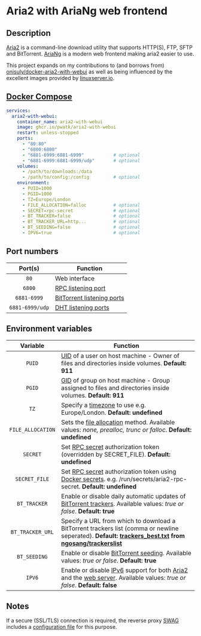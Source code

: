 # Aria2 with AriaNg web frontend

## Description

[Aria2](https://github.com/aria2/aria2) is a command-line download utility that supports HTTP(S), FTP, SFTP and BitTorrent. [AriaNg](https://github.com/mayswind/AriaNg) is a modern web frontend making aria2 easier to use.

This project expands on my contributions to (and borrows from) [onisuly/docker-aria2-with-webui](https://github.com/onisuly/docker-aria2-with-webui) as well as being influenced by the excellent images provided by [linuxserver.io](https://www.linuxserver.io/).

## [Docker Compose](https://docs.docker.com/compose/compose-file/)

```yaml
services:
  aria2-with-webui:
    container_name: aria2-with-webui
    image: ghcr.io/pwatk/aria2-with-webui
    restart: unless-stopped
    ports:
      - "80:80"
      - "6800:6800"
      - "6881-6999:6881-6999"           # optional
      - "6881-6999:6881-6999/udp"       # optional
    volumes:
      - /path/to/downloads:/data
      - /path/to/config:/config         # optional
    environment:
      - PUID=1000
      - PGID=1000
      - TZ=Europe/London
      - FILE_ALLOCATION=falloc          # optional
      - SECRET=rpc-secret               # optional
      - BT_TRACKER=false                # optional
      - BT_TRACKER_URL=http...          # optional
      - BT_SEEDING=false                # optional
      - IPV6=true                       # optional
```

## Port numbers

| Port(s) | Function |
| :----: | --- |
| `80` | Web interface |
| `6800` | [RPC listening port](https://aria2.github.io/manual/en/html/aria2c.html#cmdoption-rpc-listen-port) |
| `6881-6999` | [BitTorrent listening ports](https://aria2.github.io/manual/en/html/aria2c.html#cmdoption-listen-port) |
| `6881-6999/udp` | [DHT listening ports](https://aria2.github.io/manual/en/html/aria2c.html#cmdoption-dht-listen-port) |

## Environment variables

| Variable | Function |
| :----: | --- |
| `PUID` | [UID](https://en.wikipedia.org/wiki/Passwd "A user identifier, often abbreviated to user ID or UID") of a user on host machine - Owner of files and directories inside volumes. **Default: 911** |
| `PGID` | [GID](https://en.wikipedia.org/wiki/Group_identifier "A group identifier, often abbreviated to GID") of group on host machine - Group assigned to files and directories inside volumes. **Default: 911** |
| `TZ` | Specify a [timezone](https://en.wikipedia.org/wiki/List_of_tz_database_time_zones) to use e.g. Europe/London. **Default: undefined** |
| `FILE_ALLOCATION` | Sets the [file allocation](https://aria2.github.io/manual/en/html/aria2c.html#cmdoption-file-allocation "--file-allocation=<METHOD>") method. Available values: *none, prealloc, trunc or falloc*. **Default: undefined** |
| `SECRET` | Set [RPC secret](https://aria2.github.io/manual/en/html/aria2c.html#cmdoption-rpc-secret "--rpc-secret=<TOKEN>") authorization token (overridden by SECRET_FILE). **Default: undefined** |
| `SECRET_FILE` | Set [RPC secret](https://aria2.github.io/manual/en/html/aria2c.html#cmdoption-rpc-secret "--rpc-secret=<TOKEN>") authorization token using [Docker secrets](https://docs.docker.com/compose/compose-file/#secrets). e.g. /run/secrets/aria2-rpc-secret. **Default: undefined** |
| `BT_TRACKER` | Enable or disable daily automatic updates of [BitTorrent trackers](https://aria2.github.io/manual/en/html/aria2c.html#cmdoption-bt-tracker "--bt-tracker=<URI>[,...]"). Available values: *true or false*. **Default: true** |
| `BT_TRACKER_URL` | Specify a URL from which to download a BitTorrent trackers list (comma or newline seperated). **Default: [trackers_best.txt](https://raw.githubusercontent.com/ngosang/trackerslist/master/trackers_best.txt) from [ngosang/trackerslist](https://github.com/ngosang/trackerslist)**
| `BT_SEEDING` | Enable or disable [BitTorrent seeding](https://aria2.github.io/manual/en/html/aria2c.html#cmdoption-seed-time "--seed-time=0"). Available values: *true or false*. **Default: true** |
| `IPV6` | Enable or disable [IPv6](https://en.wikipedia.org/wiki/IPv6) support for both [Aria2](https://aria2.github.io/manual/en/html/aria2c.html#cmdoption-disable-ipv6) and the [web server](https://wiki.alpinelinux.org/wiki/Darkhttpd#man_darkhttpd). Available values: *true or false*. **Default: false** |

## Notes
If a secure (SSL/TLS) connection is required, the reverse proxy [SWAG](https://github.com/linuxserver/docker-swag) includes a [configuration file](https://github.com/linuxserver/reverse-proxy-confs) for this purpose.